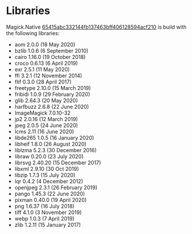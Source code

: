 # Libraries
Magick.Native [65415abc332144fb137463bff406128594acf210](https://github.com/dlemstra/Magick.Native/commit/65415abc332144fb137463bff406128594acf210) is build with the following libraries:

- aom 2.0.0 (18 May 2020)
- bzlib 1.0.6 (6 September 2010)
- cairo 1.16.0 (19 October 2018)
- croco 0.6.13 (6 April 2019)
- exr 2.5.1 (11 May 2020)
- ffi 3.2.1 (12 November 2014)
- flif 0.3.0 (28 April 2017)
- freetype 2.10.0 (15 March 2019)
- fribidi 1.0.9 (29 February 2020)
- glib 2.64.3 (20 May 2020)
- harfbuzz 2.6.8 (22 June 2020)
- ImageMagick 7.0.10-32
- jp2 2.0.16 (12 March 2019)
- jpeg 2.0.5 (24 June 2020)
- lcms 2.11 (16 June 2020)
- libde265 1.0.5 (16 January 2020)
- libheif 1.8.0 (26 August 2020)
- liblzma 5.2.3 (30 December 2016)
- libraw 0.20.0 (23 July 2020)
- librsvg 2.40.20 (15 December 2017)
- libxml 2.9.10 (30 Oct 2019)
- libzip 1.7.3 (15 July 2020)
- lqr 0.4.2 (4 December 2012)
- openjpeg 2.3.1 (26 February 2019)
- pango 1.45.3 (22 June 2020)
- pixman 0.40.0 (19 April 2020)
- png 1.6.37 (16 July 2018)
- tiff 4.1.0 (3 November 2019)
- webp 1.0.3 (7 April 2019)
- zlib 1.2.11 (15 January 2017)
